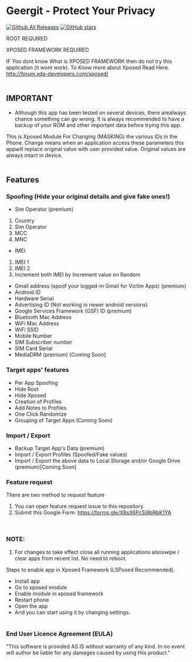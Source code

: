 # Geergit - Protect Your Privacy

[![Github All Releases](https://img.shields.io/github/downloads/Xposed-Modules-Repo/com.pyshivam.geergit/total.svg)]() [![GitHub stars](https://img.shields.io/github/stars/Xposed-Modules-Repo/com.pyshivam.geergit)](https://github.com/Xposed-Modules-Repo/com.pyshivam.geergit/stargazers)

ROOT REQUIRED

XPOSED FRAMEWORK REQUIRED

IF You dont know What is XPOSED FRAMEWORK then do not try this application (it wont work).
To Know more about Xposed Read Here.
http://forum.xda-developers.com/xposed/
<br/><br/>

## IMPORTANT

- Although this app has been tested on several devices, there arealways chance something can go wrong. It is always recommended to have a backup of your ROM and other important data before trying this app.

This is Xposed Module For Changing (MASKING) the various IDs in the Phone.
Change means when an application access these parameters this appwill replace original value with user provided value. Original values are always intact in device.
<br/><br/>

## Features

### Spoofing (Hide your original details and give fake ones!)

- Sim Operator (premium)

1. Country
2. Sim Operator
3. MCC
4. MNC

- IMEI

1. IMEI 1
2. IMEI 2
3. Increment both IMEI by Increment value on Random

- Gmail address (spoof your logged-in Gmail for Victim Apps) (premium)
- Android ID
- Hardware Serial
- Advertising ID (Not working in newer android versions)
- Google Services Framework (GSF) ID (premium)
- Bluetooth Mac Address
- WiFi Mac Address
- WiFi SSID
- Mobile Number
- SIM Subscriber number
- SIM Card Serial
- MediaDRM (premium) [Coming Soon]

### Target apps' features

- Per App Spoofing
- Hide Root
- Hide Xposed
- Creation of Profiles
- Add Notes to Profiles
- One Click Randomize
- Grouping of Target Apps (Coming Soon)

### Import / Export

- Backup Target App's Data (premium)
- Import / Export Profiles (Spoofed/Fake values)
- Import / Export the above data to Local Storage and/or Google Drive (premium)[Coming Soon]

### Feature request

There are two method to request feature

1. You can open feature request issue to this repository.
2. Submit this Google Form: https://forms.gle/X8sX6PcSi9bRbK1YA

<br/>

### NOTE:

1. For changes to take effect close all running applications alsoswipe / clear apps from recent list. No need to reboot.

Steps to enable app in Xposed Framework (LSPosed Recommended).

- Install app
- Go to xposed module
- Enable module in xposed framework
- Restart phone
- Open the app
- And you can start using it by changing settings.
  <br/><br/>

### End User Licence Agreement (EULA)

"This software is provided AS IS without warranty of any kind. In no event will author be liable for any damages caused by using this product."
